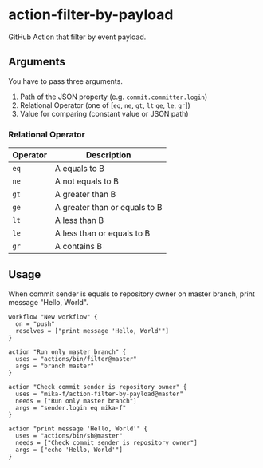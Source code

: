 # action-filter-by-payload

GitHub Action that filter by event payload.

## Arguments

You have to pass three arguments.

1. Path of the JSON property (e.g. `commit.committer.login`)
2. Relational Operator (one of [`eq`, `ne`, `gt`, `lt` `ge`, `le`, `gr`])
3. Value for comparing (constant value or JSON path)

### Relational Operator

| Operator | Description                   |
| -------- | ----------------------------- |
| `eq`     | A equals to B                 |
| `ne`     | A not equals to B             |
| `gt`     | A greater than B              |
| `ge`     | A greater than or equals to B |
| `lt`     | A less than B                 |
| `le`     | A less than or equals to B    |
| `gr`     | A contains B                  |

## Usage

When commit sender is equals to repository owner on master branch, print message "Hello, World".

```hcl
workflow "New workflow" {
  on = "push"
  resolves = ["print message 'Hello, World'"]
}

action "Run only master branch" {
  uses = "actions/bin/filter@master"
  args = "branch master"
}

action "Check commit sender is repository owner" {
  uses = "mika-f/action-filter-by-payload@master"
  needs = ["Run only master branch"]
  args = "sender.login eq mika-f"
}

action "print message 'Hello, World'" {
  uses = "actions/bin/sh@master"
  needs = ["Check commit sender is repository owner"]
  args = ["echo 'Hello, World'"]
}
```
